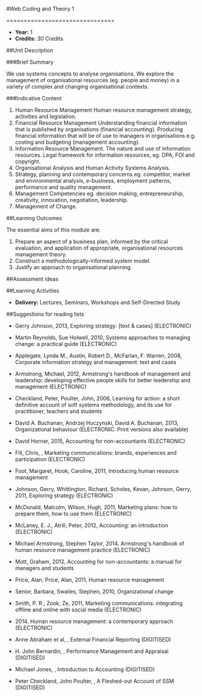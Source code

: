 #Web Coding and Theory 1
<!-- Temporary title -->
===============================

+ __Year:__ 1
+ __Credits:__ 30 Credits


##Unit Description

###Brief Summary

<!-- 140 characters -->

We use systems concepts to analyse organisations. We explore the management of organisational resources (eg. people and money) in a variety of complex and changing organisational contexts.

###Indicative Content

1. Human Resource Management Human resource management strategy, activities and legislation. 
2. Financial Resource Management Understanding financial information that is published by organisations (financial accounting). Producing financial information that will be of use to managers in organisations e.g. costing and budgeting (management accounting). 
3. Information Resource Management. The nature and use of information resources. Legal framework for information resources, eg. DPA, FOI and copyright. 
4. Organisational Analysis and Human Activity Systems Analysis. 
5. Strategy, planning and contemporary concerns eg. competitor, market and environmental analysis, e-business, employment patterns, performance and quality management. 
6. Management Competencies eg. decision making, entrepreneurship, creativity, innovation, negotiation, leadership. 
7. Management of Change.

##Learning Outcomes

The essential aims of this module are:

1. Prepare an aspect of a business plan, informed by the critical evaluation, and application of appropriate, organisational resources management theory.
1. Construct a methodologically-informed system model.
1. Justify an approach to organisational planning.


##Assessment ideas


##Learning Activities

+ __Delivery:__ Lectures, Seminars, Workshops and Self-Directed Study

##Suggestions for reading lists

+ Gerry Johnson, 2013, Exploring strategy: [text & cases] (ELECTRONIC)
+ Martin Reynolds, Sue Holwell, 2010, Systems approaches to managing change: a practical guide (ELECTRONIC)

+ Applegate, Lynda M., Austin, Robert D., McFarlan, F. Warren, 2008, Corporate information strategy and management: text and cases
+ Armstrong, Michael, 2012, Armstrong's handbook of management and leadership: developing effective people skills for better leadership and management (ELECTRONIC)
+ Checkland, Peter, Poulter, John, 2006, Learning for action: a short definitive account of soft systems methodology, and its use for practitioner, teachers and students
+ David A. Buchanan, Andrzej Huczynski, David A. Buchanan, 2013, Organizational behaviour (ELECTRONIC. Print versions also available)
+ David Horner, 2015, Accounting for non-accountants (ELECTRONIC)
+ Fill, Chris, , Marketing communications: brands, experiences and participation (ELECTRONIC)
+ Foot, Margaret, Hook, Caroline, 2011, Introducing human resource management
+ Johnson, Gerry, Whittington, Richard, Scholes, Kevan, Johnson, Gerry, 2011, Exploring strategy (ELECTRONIC)
+ McDonald, Malcolm, Wilson, Hugh, 2011, Marketing plans: how to prepare them, how to use them (ELECTRONIC)
+ McLaney, E. J., Atrill, Peter, 2012, Accounting: an introduction (ELECTRONIC)
+ Michael Armstrong, Stephen Taylor, 2014, Armstrong's handbook of human resource management practice (ELECTRONIC)
+ Mott, Graham, 2012, Accounting for non-accountants: a manual for managers and students
+ Price, Alan, Price, Alan, 2011, Human resource management
+ Senior, Barbara, Swailes, Stephen, 2010, Organizational change
+ Smith, P. R., Zook, Ze, 2011, Marketing communications: integrating offline and online with social media (ELECTRONIC)
+ 2014, Human resource management: a contemporary approach (ELECTRONIC)

+ Anne Abraham et al, , External Financial Reporting (DIGITISED)
+ H. John Bernardin, , Performance Management and Appraisal (DIGITISED)
+ Michael Jones, , Introduction to Accounting (DIGITISED)
+ Peter Checkland, John Poulter, , A Fleshed-out Account of SSM (DIGITISED)

<!--

Notes

-->



